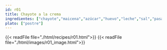 ```yaml
---
id: r01
title: Chayote a la crema
ingredientes: ["chayote","maicena","azúcar","huevo","leche","sal","pasas","mantequilla","polvo de galletas"]
plato: ["postre"]
---
```


{{< readFile file="./html/recipes/r01.html">}}
{{< readFile file="./html/images/r01_image.html">}}